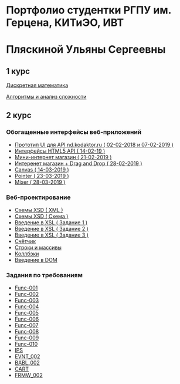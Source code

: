# Портфолио студентки РГПУ им. Герцена, КИТиЭО, ИВТ
# Пляскиной Ульяны Сергеевны

## 1 курс

<a href="https://github.com/Akwatore/DiskrMat">Дискретная математика</a>

<a href="https://github.com/Akwatore/AlgoritmAnaliz">Алгоритмы и анализ сложности</a>

## 2 курс

### Обогащенные интерфейсы веб-приложений
- <a href="https://kodaktor.ru/d7477f8">Прототип UI для API nd.kodaktor.ru ( 02-02-2018 и 07-02-2019 )</a>
- <a href="https://kodaktor.ru/9e71171">Интерфейсы HTML5 API ( 14-02-19 )</a>
- <a href="https://kodaktor.ru/397a9b8">Мини-интернет магазин ( 21-02-2019 )</a>
- <a href="https://kodaktor.ru/02a8177">Интеренет магазин + Drag and Drop ( 28-02-2019 )</a>
- <a href="https://kodaktor.ru/3a4c999">Canvas ( 14-03-2019 )</a>
- <a href="https://kodaktor.ru/51f4066">Pointer ( 23-03-2019 )</a>
- <a href="https://kodaktor.ru/e19fc3c">Mixer ( 28-03-2019 )</a>

### Веб-проектирование

- <a href="https://kodaktor.ru/8132ae4">Схемы XSD ( XML )</a>
- <a href="https://kodaktor.ru/7b914a5">Схемы XSD ( Схема )</a>
- <a href="https://kodaktor.ru/40f1a2c">Введение в XSL ( Задание 1 )</a>
- <a href="https://kodaktor.ru/debd90e">Введение в XSL ( Задание 2 )</a>
- <a href="https://kodaktor.ru/fa5efad">Введение в XSL ( Задание 3 )</a>
- <a href="https://kodaktor.ru/5f1551a">Счётчик</a>
- <a href="https://kodaktor.ru/356b696">Строки и массивы</a>
- <a href="https://kodaktor.ru/65a1322">Коллбэки</a>
- <a href="https://kodaktor.ru/adb60bb">Введение в DOM</a>

### Задания по требованиям
- <a href="https://kodaktor.ru/f8a94e9">Func-001</a>
- <a href="https://kodaktor.ru/dced62d">Func-002</a>
- <a href="https://kodaktor.ru/0add7dd">Func-003</a>
- <a href="https://kodaktor.ru/62d02d3">Func-004</a>
- <a href="https://kodaktor.ru/09b029d">Func-005</a>
- <a href="https://kodaktor.ru/7007b91">Func-006</a>
- <a href="https://kodaktor.ru/8f7f74d">Func-007</a>
- <a href="https://kodaktor.ru/8103c2f">Func-008</a>
- <a href="https://kodaktor.ru/c9a4769">Func-009</a>
- <a href="https://kodaktor.ru/475d274">Func-010</a>
- <a href="https://kodaktor.ru/e438d84">IPS</a>
- <a href="https://kodaktor.ru/adb60bb">EVNT_002</a>
- <a href="https://kodaktor.ru/adb60bb">BABL_002</a>
- <a href="https://kodaktor.ru/adb60bb">CART</a>
- <a href="https://kodaktor.ru/adb60bb">FRMW_002</a>
